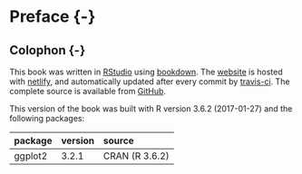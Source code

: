 
# Preface {-}

<!-- 
The preface should be about the book: 
* why it was written, 
* who it is for, 
* its organization, or the selection of contributors. 

Tips:

* An introduction to the subject of the book does not belong in the front
matter, but should appear as the first chapter of the book.
* A preface should not contain a reference list.
* Acknowledgment of support or assistance in preparing the book can be included
as the last paragraph(s) of the preface.
* If the acknowledgement is longer than one page, start a separate page with the
heading “Acknowledgements”.
-->


<!-- see https://github.com/hadley/mastering-shiny/blob/master/introduction.Rmd -->

## Colophon {-}

This book was written in [RStudio](http://www.rstudio.com/ide/) using
[bookdown](http://bookdown.org/). The [website](http://mastering-shiny.org/) is
hosted with [netlify](http://netlify.com/), and automatically updated after
every commit by [travis-ci](https://travis-ci.org/). The complete source is
available from [GitHub](https://github.com/Kiwi-Random-House/template.book).

This version of the book was built with R version 3.6.2 (2017-01-27) and the following
packages:


|package |version |source         |
|:-------|:-------|:--------------|
|ggplot2 |3.2.1   |CRAN (R 3.6.2) |
